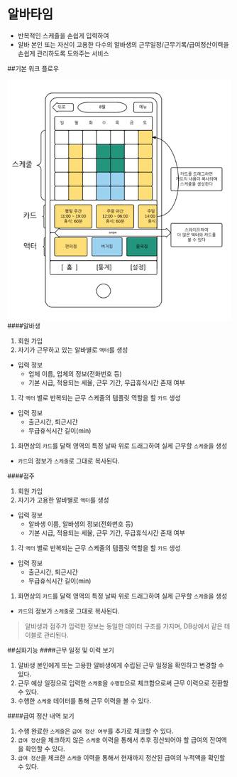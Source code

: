 # 알바타임
- 반복적인 스케줄을 손쉽게 입력하여
- 알바 본인 또는 자신이 고용한 다수의 알바생의 근무일정/근무기록/급여정산이력을 손쉽게 관리하도록 도와주는 서비스


##기본 워크 플로우

![alt tag](https://github.com/Ma-rk/albatime/blob/master/etcResources/img01_wireframediagram.png)
####알바생
1. 회원 가입
1. 자기가 근무하고 있는 알바별로 `액터`를 생성
- 입력 정보
  - 업체 이름,  업체의 정보(전화번호 등)
  - 기본 시급, 적용되는 세율, 근무 기간, 무급휴식시간 존재 여부
1. 각 `액터` 별로 반복되는 근무 스케줄의 템플릿 역할을 할 `카드` 생성
- 입력 정보
  - 출근시간, 퇴근시간
  - 무급휴식시간 길이(min)
1. 화면상의 `카드`를 달력 영역의 특정 날짜 위로 드래그하여 실제 근무할 `스케줄`을 생성
  - `카드`의 정보가 `스케줄`로 그대로 복사된다.
  
####점주
1. 회원 가입
1. 자기가 고용한 알바별로 `액터`를 생성
- 입력 정보
  - 알바생 이름,  알바생의 정보(전화번호 등)
  - 기본 시급, 적용되는 세율, 근무 기간, 무급휴식시간 존재 여부
1. 각 `액터` 별로 반복되는 근무 스케줄의 템플릿 역할을 할 `카드` 생성
- 입력 정보
  - 출근시간, 퇴근시간
  - 무급휴식시간 길이(min)
1. 화면상의 `카드`를 달력 영역의 특정 날짜 위로 드래그하여 실제 근무할 `스케줄`을 생성
  - `카드`의 정보가 `스케줄`로 그대로 복사된다.

>알바생과 점주가 입력한 정보는 동일한 데이터 구조를 가지며, DB상에서 같은 테이블로 관리된다.

##심화기능
####근무 일정 및 이력 보기
1. 알바생 본인에게 또는 고용한 알바생에게 수립된 근무 일정을 확인하고 변경할 수 있다.
1. 근무 예상 일정으로 입력한 `스케줄`을 `수행함`으로 체크함으로써 근무 이력으로 전환할 수 있다.
1. 수행한 `스케줄` 데이터를 통해 근무 이력을 볼 수 있다.

####급여 정산 내역 보기
1. 수행 완료한 `스케줄`은 `급여 정산 여부`를 추가로 체크할 수 있다.
1. `급여 정산`을 체크하지 않은 `스케줄` 이력을 통해서 추후 정산되어야 할 급여의 잔여액을 확인할 수 있다.
1. `급여 정산`을 체크한 `스케줄` 이력을 통해서 현재까지 정산된 급여의 누적액을 확인할 수 있다.
